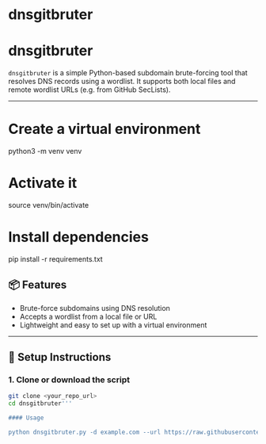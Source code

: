 # dnsgitbruter

# dnsgitbruter

`dnsgitbruter` is a simple Python-based subdomain brute-forcing tool that resolves DNS records using a wordlist. It supports both local files and remote wordlist URLs (e.g. from GitHub SecLists).

---


# Create a virtual environment
python3 -m venv venv

# Activate it
source venv/bin/activate

# Install dependencies
pip install -r requirements.txt



## 📦 Features

- Brute-force subdomains using DNS resolution
- Accepts a wordlist from a local file or URL
- Lightweight and easy to set up with a virtual environment

---

## 🚀 Setup Instructions

### 1. Clone or download the script
```bash
git clone <your_repo_url>
cd dnsgitbruter'''

#### Usage

python dnsgitbruter.py -d example.com --url https://raw.githubusercontent.com/danielmiessler/SecLists/refs/heads/master/Discovery/DNS/subdomains-top1million-110000.txt







